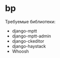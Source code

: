 # bp

Требуемые библиотеки:
- django-mptt
- django-mptt-admin
- django-ckeditor
- django-haystack
- Whoosh

